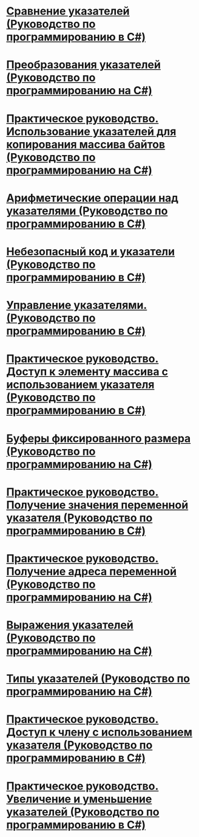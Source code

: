 # [Сравнение указателей (Руководство по программированию в C#)](pointer-comparison.md)
# [Преобразования указателей (Руководство по программированию на C#)](pointer-conversions.md)
# [Практическое руководство. Использование указателей для копирования массива байтов (Руководство по программированию на C#)](how-to-use-pointers-to-copy-an-array-of-bytes.md)
# [Арифметические операции над указателями (Руководство по программированию в C#)](arithmetic-operations-on-pointers.md)
# [Небезопасный код и указатели (Руководство по программированию в C#)](index.md)
# [Управление указателями. (Руководство по программированию в C#)](manipulating-pointers.md)
# [Практическое руководство. Доступ к элементу массива с использованием указателя (Руководство по программированию в C#)](how-to-access-an-array-element-with-a-pointer.md)
# [Буферы фиксированного размера (Руководство по программированию на C#)](fixed-size-buffers.md)
# [Практическое руководство. Получение значения переменной указателя (Руководство по программированию в C#)](how-to-obtain-the-value-of-a-pointer-variable.md)
# [Практическое руководство. Получение адреса переменной (Руководство по программированию на C#)](how-to-obtain-the-address-of-a-variable.md)
# [Выражения указателей (Руководство по программированию на C#)](pointer-expressions.md)
# [Типы указателей (Руководство по программированию на C#)](pointer-types.md)
# [Практическое руководство. Доступ к члену с использованием указателя (Руководство по программированию в C#)](how-to-access-a-member-with-a-pointer.md)
# [Практическое руководство. Увеличение и уменьшение указателей (Руководство по программированию в C#)](how-to-increment-and-decrement-pointers.md)
